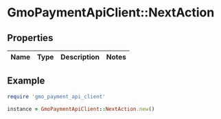 # GmoPaymentApiClient::NextAction

## Properties

| Name | Type | Description | Notes |
| ---- | ---- | ----------- | ----- |

## Example

```ruby
require 'gmo_payment_api_client'

instance = GmoPaymentApiClient::NextAction.new()
```

